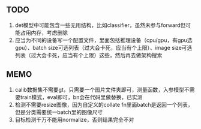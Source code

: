 ## TODO
1. det模型中可能包含一些无用结构，比如classifier，虽然未参与forward但可能占用内存，考虑删除
2. 应当为不同的设备写一个配置文件，里面包括推理设备（cpu/gpu，有gpu选gpu）、batch size可选列表（过大会卡死，应当有个上限）、image size可选列表（过大会卡死，应当有个上限）这些，然后再去做架构搜索

## MEMO
1. calib数据集不需要gt，只需要一个图片文件夹即可，测量函数，入参模型不需要train模式，eval即可，bn会在代码里做替换，已实测
2. 检测不需要resize图像，因为自定义的collate fn里面batch是返回一个列表，但是分类需要统一batch里的图像尺寸
3. 目标检测千万不能用normalize，否则结果完全不对
